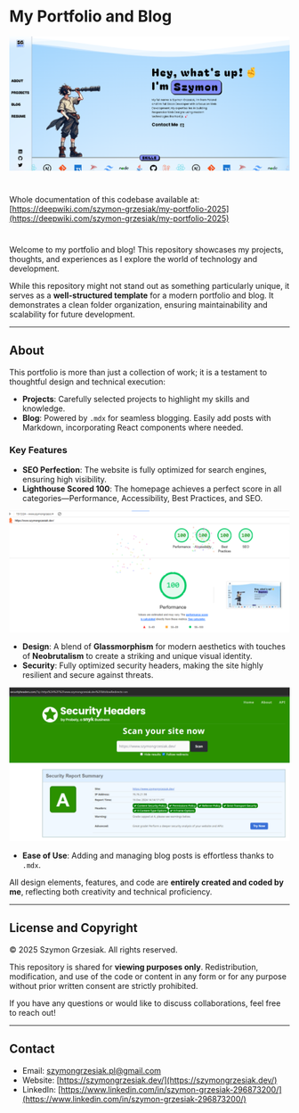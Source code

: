 # My Portfolio and Blog

![My Portfolio Banner](./public/readme_img.png)
#
Whole documentation of this codebase available at: [https://deepwiki.com/szymon-grzesiak/my-portfolio-2025](https://deepwiki.com/szymon-grzesiak/my-portfolio-2025)
#
Welcome to my portfolio and blog! This repository showcases my projects, thoughts, and experiences as I explore the world of technology and development.

While this repository might not stand out as something particularly unique, it serves as a **well-structured template** for a modern portfolio and blog. It demonstrates a clean folder organization, ensuring maintainability and scalability for future development.

---

## About
This portfolio is more than just a collection of work; it is a testament to thoughtful design and technical execution:
- **Projects**: Carefully selected projects to highlight my skills and knowledge.
- **Blog**: Powered by `.mdx` for seamless blogging. Easily add posts with Markdown, incorporating React components where needed.

### Key Features
- **SEO Perfection**: The website is fully optimized for search engines, ensuring high visibility.
- **Lighthouse Scored 100**: The homepage achieves a perfect score in all categories—Performance, Accessibility, Best Practices, and SEO.
  
![Lighthouse score](./public/lighthouse_img.png)

- **Design**: A blend of **Glassmorphism** for modern aesthetics with touches of **Neobrutalism** to create a striking and unique visual identity.
- **Security**: Fully optimized security headers, making the site highly resilient and secure against threats.
  
![Lighthouse score](./public/securityheaders_img.png)

- **Ease of Use**: Adding and managing blog posts is effortless thanks to `.mdx`.

All design elements, features, and code are **entirely created and coded by me**, reflecting both creativity and technical proficiency.

---

## License and Copyright

© 2025 Szymon Grzesiak. All rights reserved.

This repository is shared for **viewing purposes only**. Redistribution, modification, and use of the code or content in any form or for any purpose without prior written consent are strictly prohibited.

If you have any questions or would like to discuss collaborations, feel free to reach out!

---

## Contact
- Email: [szymongrzesiak.pl@gmail.com](mailto:szymongrzesiak.pl@gmail.com)
- Website: [https://szymongrzesiak.dev/](https://szymongrzesiak.dev/)
- LinkedIn: [https://www.linkedin.com/in/szymon-grzesiak-296873200/](https://www.linkedin.com/in/szymon-grzesiak-296873200/)
